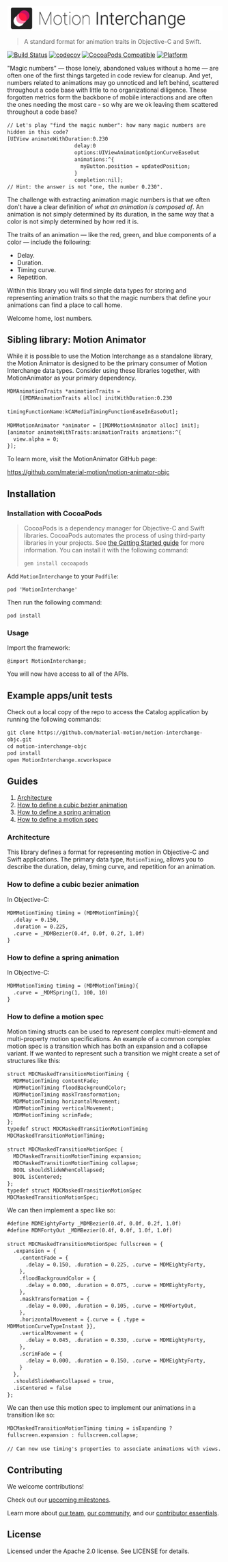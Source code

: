 ![Motion Interchange Banner](img/motion-interchange-banner.gif)

> A standard format for animation traits in Objective-C and Swift.

[![Build Status](https://travis-ci.org/material-motion/motion-interchange-objc.svg?branch=develop)](https://travis-ci.org/material-motion/motion-interchange-objc)
[![codecov](https://codecov.io/gh/material-motion/motion-interchange-objc/branch/develop/graph/badge.svg)](https://codecov.io/gh/material-motion/motion-interchange-objc)
[![CocoaPods Compatible](https://img.shields.io/cocoapods/v/MotionInterchange.svg)](https://cocoapods.org/pods/MotionInterchange)
[![Platform](https://img.shields.io/cocoapods/p/MotionInterchange.svg)](http://cocoadocs.org/docsets/MotionInterchange)

"Magic numbers" — those lonely, abandoned values without a home — are often one of the first things
targeted in code review for cleanup. And yet, numbers related to animations may go unnoticed and
left behind, scattered throughout a code base with little to no organizational diligence. These
forgotten metrics form the backbone of mobile interactions and are often the ones needing the most
care - so why are we ok leaving them scattered throughout a code base?

```objc
// Let's play "find the magic number": how many magic numbers are hidden in this code?
[UIView animateWithDuration:0.230
                      delay:0
                      options:UIViewAnimationOptionCurveEaseOut
                      animations:^{
                        myButton.position = updatedPosition;
                      }
                      completion:nil];
// Hint: the answer is not "one, the number 0.230".
```

The challenge with extracting animation magic numbers is that we often don't have a clear
definition of *what an animation is composed of*. An animation is not simply determined by its
duration, in the same way that a color is not simply determined by how red it is.

The traits of an animation — like the red, green, and blue components of a color — include the
following:

- Delay.
- Duration.
- Timing curve.
- Repetition.

Within this library you will find simple data types for storing and representing animation
traits so that the magic numbers that define your animations can find a place to call home.

Welcome home, lost numbers.

## Sibling library: Motion Animator

While it is possible to use the Motion Interchange as a standalone library, the Motion Animator
is designed to be the primary consumer of Motion Interchange data types. Consider using these
libraries together, with MotionAnimator as your primary dependency.

```objc
MDMAnimationTraits *animationTraits =
    [[MDMAnimationTraits alloc] initWithDuration:0.230
                              timingFunctionName:kCAMediaTimingFunctionEaseInEaseOut];

MDMMotionAnimator *animator = [[MDMMotionAnimator alloc] init];
[animator animateWithTraits:animationTraits animations:^{
  view.alpha = 0;
}];
```

To learn more, visit the MotionAnimator GitHub page:

https://github.com/material-motion/motion-animator-objc

## Installation

### Installation with CocoaPods

> CocoaPods is a dependency manager for Objective-C and Swift libraries. CocoaPods automates the
> process of using third-party libraries in your projects. See
> [the Getting Started guide](https://guides.cocoapods.org/using/getting-started.html) for more
> information. You can install it with the following command:
>
>     gem install cocoapods

Add `MotionInterchange` to your `Podfile`:

    pod 'MotionInterchange'

Then run the following command:

    pod install

### Usage

Import the framework:

    @import MotionInterchange;

You will now have access to all of the APIs.

## Example apps/unit tests

Check out a local copy of the repo to access the Catalog application by running the following
commands:

    git clone https://github.com/material-motion/motion-interchange-objc.git
    cd motion-interchange-objc
    pod install
    open MotionInterchange.xcworkspace

## Guides

1. [Architecture](#architecture)
2. [How to define a cubic bezier animation](#how-to-define-a-cubic-bezier-animation)
3. [How to define a spring animation](#how-to-define-a-spring-animation)
4. [How to define a motion spec](#how-to-define-a-motion-spec)

### Architecture

This library defines a format for representing motion in Objective-C and Swift applications. The
primary data type, `MotionTiming`, allows you to describe the duration, delay, timing curve, and
repetition for an animation.

### How to define a cubic bezier animation

In Objective-C:

```objc
MDMMotionTiming timing = (MDMMotionTiming){
  .delay = 0.150,
  .duration = 0.225,
  .curve = _MDMBezier(0.4f, 0.0f, 0.2f, 1.0f)
}
```

### How to define a spring animation

In Objective-C:

```objc
MDMMotionTiming timing = (MDMMotionTiming){
  .curve = _MDMSpring(1, 100, 10)
}
```

### How to define a motion spec

Motion timing structs can be used to represent complex multi-element and multi-property motion
specifications. An example of a common complex motion spec is a transition which has both an
expansion and a collapse variant. If we wanted to represent such a transition we might create a
set of structures like this:

```objc
struct MDCMaskedTransitionMotionTiming {
  MDMMotionTiming contentFade;
  MDMMotionTiming floodBackgroundColor;
  MDMMotionTiming maskTransformation;
  MDMMotionTiming horizontalMovement;
  MDMMotionTiming verticalMovement;
  MDMMotionTiming scrimFade;
};
typedef struct MDCMaskedTransitionMotionTiming MDCMaskedTransitionMotionTiming;

struct MDCMaskedTransitionMotionSpec {
  MDCMaskedTransitionMotionTiming expansion;
  MDCMaskedTransitionMotionTiming collapse;
  BOOL shouldSlideWhenCollapsed;
  BOOL isCentered;
};
typedef struct MDCMaskedTransitionMotionSpec MDCMaskedTransitionMotionSpec;
```

We can then implement a spec like so:

```objc
#define MDMEightyForty _MDMBezier(0.4f, 0.0f, 0.2f, 1.0f)
#define MDMFortyOut _MDMBezier(0.4f, 0.0f, 1.0f, 1.0f)

struct MDCMaskedTransitionMotionSpec fullscreen = {
  .expansion = {
    .contentFade = {
      .delay = 0.150, .duration = 0.225, .curve = MDMEightyForty,
    },
    .floodBackgroundColor = {
      .delay = 0.000, .duration = 0.075, .curve = MDMEightyForty,
    },
    .maskTransformation = {
      .delay = 0.000, .duration = 0.105, .curve = MDMFortyOut,
    },
    .horizontalMovement = {.curve = { .type = MDMMotionCurveTypeInstant }},
    .verticalMovement = {
      .delay = 0.045, .duration = 0.330, .curve = MDMEightyForty,
    },
    .scrimFade = {
      .delay = 0.000, .duration = 0.150, .curve = MDMEightyForty,
    }
  },
  .shouldSlideWhenCollapsed = true,
  .isCentered = false
};
```

We can then use this motion spec to implement our animations in a transition like so:

```objc
MDCMaskedTransitionMotionTiming timing = isExpanding ? fullscreen.expansion : fullscreen.collapse;

// Can now use timing's properties to associate animations with views.
```

## Contributing

We welcome contributions!

Check out our [upcoming milestones](https://github.com/material-motion/motion-interchange-objc/milestones).

Learn more about [our team](https://material-motion.github.io/material-motion/team/),
[our community](https://material-motion.github.io/material-motion/team/community/), and
our [contributor essentials](https://material-motion.github.io/material-motion/team/essentials/).

## License

Licensed under the Apache 2.0 license. See LICENSE for details.
